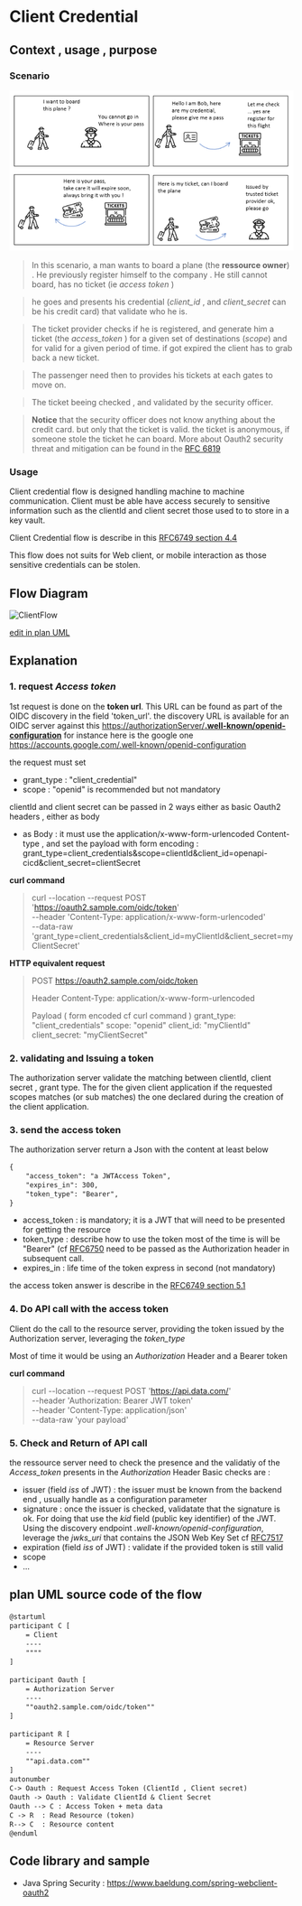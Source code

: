 
# Client Credential


## Context , usage , purpose 

### Scenario 

![buildingblocks http](comicsClientCredential.png)

> In this scenario, a man wants to board a plane (the **ressource owner**) . He previously register himself to the company . He still cannot board, has no ticket (ie *access token* ) 

> he goes and presents his credential (*client_id*  , and *client_secret* can be his credit card) that validate who he is.

> The ticket provider checks if he is registered, and generate him a ticket (the *access_token* ) for a given set of destinations (*scope*) and for valid for a given period of time. if got expired the client has to grab back a new ticket. 

> The passenger need then to provides his tickets at each gates to move on.

> The ticket beeing checked , and validated by the security officer.

> **Notice**  that the security officer does not know anything about the credit card. but only that the ticket is valid. the ticket is anonymous, if someone stole the ticket he can board. More about Oauth2 security threat and mitigation can be found in the [RFC 6819](https://datatracker.ietf.org/doc/html/rfc6819)

### Usage 

Client credential flow is designed handling machine to machine communication. 
Client must be able have access securely to sensitive information such as the clientId and client secret 
those used to to store in a key vault. 

Client Credential flow is describe in this [RFC6749 section 4.4](https://datatracker.ietf.org/doc/html/rfc6749#section-4.4)

This flow does not suits for Web client, or mobile interaction as those sensitive credentials can be stolen. 



## Flow Diagram 

![ClientFlow](https://www.plantuml.com/plantuml/png/TOzDImCn48Rl-HM31sdHjk2neBJav4dOYXVnC2O31lEn9XCF_dedsNQnYdFP3SdplFFk2cFc6hmQvUkC6p4oQ7XM87CBsZkAt0yhcVvp8QDUr1dnW9NVPcelXvJT5x9B4GwKFod_TgH6tAmBXj7JsgImISwQ3QTtYd_zm-mUg9IQ3VsZnT6jBJ8sOzT8J8erlCfJlRexBheLpKUbmh0tHeJms69XCTMzjt1zR0w5J2PUgedx8NX2xoI8O6OkJyoXCoT460tRyw0h2CG8mYCetRG3zANGjeAf5rnmUxjKmwIG-_dAfCYIf7OKRGt-6m00)

[edit in plan UML](https://www.plantuml.com/plantuml/png/TOzDImCn48Rl-HM31sdHjk2neBJav4dOYXVnC2O31lEn9XCF_dedsNQnYdFP3SdplFFk2cFc6hmQvUkC6p4oQ7XM87CBsZkAt0yhcVvp8QDUr1dnW9NVPcelXvJT5x9B4GwKFod_TgH6tAmBXj7JsgImISwQ3QTtYd_zm-mUg9IQ3VsZnT6jBJ8sOzT8J8erlCfJlRexBheLpKUbmh0tHeJms69XCTMzjt1zR0w5J2PUgedx8NX2xoI8O6OkJyoXCoT460tRyw0h2CG8mYCetRG3zANGjeAf5rnmUxjKmwIG-_dAfCYIf7OKRGt-6m00)


## Explanation 

### 1. request *Access token*  
1st request is done on the **token url**. This URL can be found as part of the OIDC discovery in the field 'token_url'. 
the discovery URL is available for an OIDC server against this [https://authorizationServer/**.well-known/openid-configuration**]() for instance here is the google one 
https://accounts.google.com/.well-known/openid-configuration 

the request must set 
   - grant_type : "client_credential"
   - scope : "openid" is recommended but not mandatory

clientId and client secret can be passed in 2 ways either as basic Oauth2 headers , either as body 

   - as Body : it must use the application/x-www-form-urlencoded Content-type , and set the payload with form encoding : grant_type=client_credentials&scope=clientId&client_id=openapi-cicd&client_secret=clientSecret

**curl command**

> curl --location --request POST 'https://oauth2.sample.com/oidc/token' \
> --header 'Content-Type: application/x-www-form-urlencoded' \
> --data-raw 'grant_type=client_credentials&client_id=myClientId&client_secret=myClientSecret'

**HTTP equivalent request**

> POST https://oauth2.sample.com/oidc/token
> 
> Header
> Content-Type: application/x-www-form-urlencoded
>
> Payload ( form encoded cf curl command ) 
> grant_type: "client_credentials"
> scope: "openid"
> client_id: "myClientId"
> client_secret: "myClientSecret"

### 2. validating and Issuing a token 

The authorization server validate the matching between clientId, client secret , grant type. The for the given client application if the requested scopes matches (or sub matches) the one declared during the creation of the client application. 

### 3. send the access token

The authorization server return a Json with the content at least below 

```
{
	"access_token": "a JWTAccess Token",
	"expires_in": 300,
	"token_type": "Bearer",
}
```

   - access_token : is mandatory; it is a JWT that will need to be presented for getting the resource
   - token_type : describe how to use the token most of the time is will be "Bearer" (cf [RFC6750](https://datatracker.ietf.org/doc/html/rfc6750) need to be passed as the Authorization header in subsequent call.
   - expires_in   : life time of the token express in second (not mandatory)  

the access token answer is describe in the [RFC6749 section 5.1](https://datatracker.ietf.org/doc/html/rfc6749#section-5.1)

### 4. Do API call with the access token

Client do the call to the resource server, providing the token issued by the Authorization server, leveraging the *token_type*

Most of time it would be using an *Authorization* Header and a Bearer token 

**curl command**
> curl --location --request POST 'https://api.data.com/' \
> --header 'Authorization: Bearer JWT token' \
> --header 'Content-Type: application/json' \
> --data-raw 'your payload'

### 5. Check and Return of API call

the ressource server need to check the presence and the validatiy of the *Access_token* presents in the *Authorization* Header 
Basic checks are : 

* issuer (field *iss* of JWT) : the issuer must be known from the backend end , usually handle as a configuration parameter 
* signature : once the issuer is checked, validatate that the signature is ok. For doing that use the *kid* field (public key identifier) of the JWT. Using the discovery endpoint *.well-known/openid-configuration*, leverage the *jwks_uri* that contains the JSON Web Key Set cf [RFC7517](https://datatracker.ietf.org/doc/html/rfc7517)
* expiration (field *iss* of JWT) : validate if the provided token is still valid 
* scope 
* ...


## plan UML source code of the flow

```
@startuml
participant C [
    = Client
    ----
    """"
]

participant Oauth [
    = Authorization Server
    ----
    ""oauth2.sample.com/oidc/token""
]

participant R [
    = Resource Server
    ----
    ""api.data.com""
]
autonumber
C-> Oauth : Request Access Token (ClientId , Client secret)
Oauth -> Oauth : Validate ClientId & Client Secret
Oauth --> C : Access Token + meta data 
C -> R  : Read Resource (token)
R--> C  : Resource content
@enduml

```

## Code library and sample

* Java Spring Security : https://www.baeldung.com/spring-webclient-oauth2 





